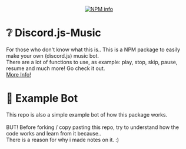 <div  align="center">
<p>
<a  href="https://nodei.co/npm/@koenie06/discord.js-music"><img  src="https://nodei.co/npm/@koenie06/discord.js-music.png?downloads=true&stars=true"  alt="NPM info"  /></a>

</p>
</div>

# ❔ Discord.js-Music

For those who don't know what this is.. This is a NPM package to easily make your own (discord.js) music bot. <br>
There are a lot of functions to use, as example: play, stop, skip, pause, resume and much more! Go check it out. <br>
[More Info!](https://npmjs.com/package/@koenie06/discord.js-music)

# 🤖 Example Bot

This repo is also a simple example bot of how this package works.
<br>
<br>
BUT! Before forking / copy pasting this repo, try to understand how the code works and learn from it because.. <br>
There is a reason for why i made notes on it. :) <br>